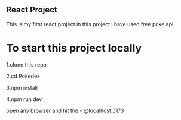 ## React Project

This is my first react project in this project i have used free poke api.



# To start this project locally 
  1.clone this repo

  2.cd Pokedex

  3.npm install

  4.npm run dev

open any browser and hit the - [@localhost:5173](http://localhost:5173/)